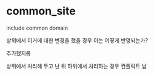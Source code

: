 # common_site
include common domain


상위에서 이거에 대한 변경을 했을 경우 이는 어떻게 반영되는가? 

추가했지롱


상위에서 처리해 두고 난 뒤 하위에서 처리하는 경우 컨플릭트 남